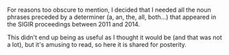 For reasons too obscure to mention, I decided that I needed all the noun phrases preceded by a determiner (a, an, the, all, both...) that appeared in the SIGIR proceedings between 2011 and 2014.

This didn't end up being as useful as I thought it would be (and that was not a lot), but it's amusing to read, so here it is shared for posterity.
